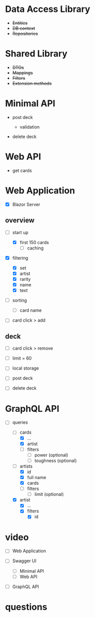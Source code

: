 # Data Access Library

- ~~Entities~~
- ~~DB context~~
- ~~Repositories~~

# Shared Library

- ~~DTOs~~
- ~~Mappings~~
- ~~Filters~~
- ~~Extension methods~~

# Minimal API

- post deck
  - validation

- delete deck

# Web API

- get cards

# Web Application

- [x] Blazor Server

## overview

- [ ] start up
  - [x] first 150 cards
    - [ ] caching
- [x] filtering

  - [x] set
  - [x] artist
  - [x] rarity
  - [x] name
  - [x] text
- [ ] sorting
  - [ ] card name
- [ ] card click > add

## deck

- [ ] card click > remove

- [ ] limit = 60

- [ ] local storage

- [ ] post deck

- [ ] delete deck

# GraphQL API

- [ ] queries

  - [ ] cards
    - [x] ...
    - [x] artist
    - [ ] filters
      - [ ] power (optional)
      - [ ] toughness (optional)

  - [ ] artists
    - [x] id
    - [x] full name
    - [x] cards
    - [ ] filters
      - [ ] limit (optional)

  - [x] artist
    - [x] ...
    - [x] filters
      - [x] id

# video

- [ ] Web Application
- [ ] Swagger UI
  - [ ] Minimal API
  - [ ] Web API
- [ ] GraphQL API



# questions
